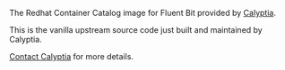 The Redhat Container Catalog image for Fluent Bit provided by [Calyptia](https://calyptia.com/).

This is the vanilla upstream source code just built and maintained by Calyptia.

[Contact Calyptia](https://calyptia.com/contact/) for more details.

